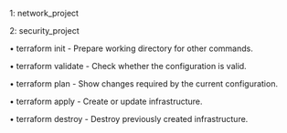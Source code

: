 1: network_project

2: security_project

•	terraform init - Prepare working directory for other commands.

•	terraform validate - Check whether the configuration is valid.

•	terraform plan - Show changes required by the current configuration.

•	terraform apply - Create or update infrastructure.

•	terraform destroy - Destroy previously created infrastructure.
